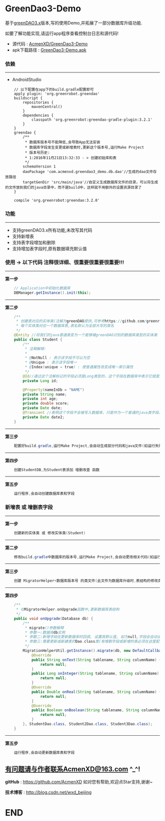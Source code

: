 # GreenDao3-Demo
基于<a href="https://github.com/greenrobot/greenDAO">greenDAO3.x</a>版本,写的使用Demo,并拓展了一部分数据库升级功能.


如要了解功能实现,请运行app程序查看控制台日志和源代码!
* 源代码 : <a href="https://github.com/AcmenXD/GreenDao3-Demo">AcmenXD/GreenDao3-Demo</a>
* apk下载路径 : <a href="https://github.com/AcmenXD/Resource/blob/master/apks/GreenDao3-Demo.apk">GreenDao3-Demo.apk</a>
### 依赖
---
- AndroidStudio
```
    // 以下配置在app下的build.gradle配置即可
	apply plugin: 'org.greenrobot.greendao'
    buildscript {
        repositories {
            mavenCentral()
        }
        dependencies {
            classpath 'org.greenrobot:greendao-gradle-plugin:3.2.1'
        }
    }
    greendao {
        /**
         * 数据库版本号不能降低,会导致App无法安装
         * 数据库字段发生变更或新增表时,更新这个版本号,运行Make Project
         * 版本号历史:
         * 1:2016年11月21日13:32:33 - > 创建初始库和表
         */
        schemaVersion 1
        daoPackage 'com.acmenxd.greendao3_demo.db.dao'//生成的dao文件存放路径
        targetGenDir 'src/main/java'//自定义生成数据库文件的目录，可以将生成的文件放到我们的java目录中，而不是build中，这样就不用额外的设置资源目录了
    }
```
```
	compile 'org.greenrobot:greendao:3.2.0'
```
### 功能
---
- 支持greenDAO3.x所有功能,未改写其代码
- 支持新增表
- 支持表字段增加和删除
- 支持增加表字段时,原有数据填充默认值
### 使用 -> 以下代码 注释很详细、很重要很重要很重要!!!
---
**第一步**
```java
    // Application中初始化数据库
    DBManager.getInstance().init(this);
```
---
**第二步**
```java
    /**
     * 创建表对应的实体类(注解为greenDAO提供,可参考https://github.com/greenrobot/greenDAO)
     * 每个实体类对应一个数据库表,表名默认为全部大写的类名
     */
    @Entity //将我们的java普通类变为一个能够被greenDAO识别的数据库类型的实体类
    public class Student {
        /**
         * 注释解释:
         *
         * @NotNull : 表示该字段不可以为空
         * @Unique : 表示该字段唯一
         * @Index(unique = true) : 使普通属性改变成唯一索引属性
         */
        @Id//通过这个注解标记的字段必须是Long类型的，这个字段在数据库中表示它就是主键，并且它默认就是自增的
        private Long id;

        @Property(nameInDb = "NAME")
        private String name;
        private int age;
        private double score;
        private Date date;
        @Transient //表明这个字段不会被写入数据库，只是作为一个普通的java类字段，用来临时存储数据的，不会被持久化
        private Date date2;
    }
```
---
**第三步**
```java
    配置好build.gradle,运行Make Project,会自动生成部分代码和java文件(如运行失败,修复问题后,需再次运行)
```
---
**第四步**
```java
    创建StudentDB,为Student表添加 增删改查 函数
```
---
**第五步**
```java
    运行程序,会自动创建数据库表和字段
```
### 新增表 或 增删表字段
---
**第一步**
```java
    创建新的实体类 或 修改实体类(Student)
```
---
**第二步**
```java
    修改build.gradle中数据库的版本号,运行Make Project,会自动更改相关代码(如运行失败,修复问题后,需再次运行)
```
---
**第三步**
```java
    创建 MigratorHelper+数据库版本号 的类文件(此文件为数据库升级时,表结构的修改类),并在DBOpenHelper中确认MigratorHelper类的包名是否正确(因为这里用的反射)
```
---
**第四步**
```java
    /**
     * 在MigratorHelper.onUpgrade函数中,更新数据库表结构
     */
    public void onUpgrade(Database db) {
        /**
         * migrate()参数解释
         * 参数一:数据库db实例
         * 参数二:新增字段在更新数据库时回调, 设置其默认值, 如为null,字段会自动设置默认值(参考DefaultCallback类)
         * 参数三:需要更新或新建表的Dao.class类(有增删字段或新增的表必须在这里配置)
         */
        MigrationHelperUtil.getInstance().migrate(db, new DefaultCallback() {
            @Override
            public String onText(String tablename, String columnName) {
                return null;
            }
            public Long onInteger(String tablename, String columnName) {
                return null;
            }
            @Override
            public Double onReal(String tablename, String columnName) {
                return null;
            }
            @Override
            public Boolean onBoolean(String tablename, String columnName) {
                return null;
            }
        }, StudentDao.class, Student2Dao.class, Student3Dao.class);
    }
```
---
**第五步**
```java
    运行程序,会自动更新数据库表和字段
```
有问题请与作者联系AcmenXD@163.com ^_^!
---
**gitHub** : https://github.com/AcmenXD   如对您有帮助,欢迎点Star支持,谢谢~

**技术博客** : http://blog.csdn.net/wxd_beijing
# END